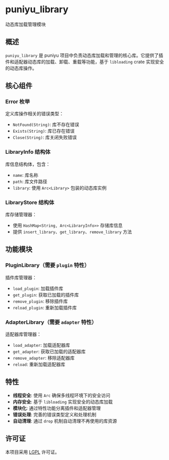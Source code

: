 # puniyu_library

动态库加载管理模块

## 概述

`puniyu_library` 是 puniyu 项目中负责动态库加载和管理的核心库。它提供了插件和适配器动态库的加载、卸载、重载等功能，基于
`libloading` crate 实现安全的动态库操作。

## 核心组件

### Error 枚举

定义库操作相关的错误类型：

- `NotFound(String)`: 库不存在错误
- `Exists(String)`: 库已存在错误
- `Close(String)`: 库关闭失败错误

### LibraryInfo 结构体

库信息结构体，包含：

- `name`: 库名称
- `path`: 库文件路径
- `library`: 使用 `Arc<Library>` 包装的动态库实例

### LibraryStore 结构体

库存储管理器：

- 使用 `HashMap<String, Arc<LibraryInfo>>` 存储库信息
- 提供 `insert_library`、`get_library`、`remove_library` 方法

## 功能模块

### PluginLibrary（需要 `plugin` 特性）

插件库管理器：

- `load_plugin`: 加载插件库
- `get_plugin`: 获取已加载的插件库
- `remove_plugin`: 移除插件库
- `reload_plugin`: 重新加载插件库

### AdapterLibrary（需要 `adapter` 特性）

适配器库管理器：

- `load_adapter`: 加载适配器库
- `get_adapter`: 获取已加载的适配器库
- `remove_adapter`: 移除适配器库
- `reload`: 重新加载适配器库

## 特性

- **线程安全**: 使用 `Arc` 确保多线程环境下的安全访问
- **内存安全**: 基于 `libloading` 实现安全的动态库加载
- **模块化**: 通过特性功能分离插件和适配器管理
- **错误处理**: 完善的错误类型定义和处理机制
- **自动清理**: 通过 `drop` 机制自动清理不再使用的库资源

## 许可证

本项目采用 [LGPL](../../LICENSE) 许可证。
